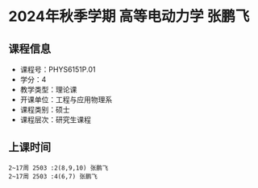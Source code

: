 # 2024年秋季学期 高等电动力学 张鹏飞






## 课程信息

- 课程号：PHYS6151P.01
- 学分：4
- 教学类型：理论课
- 开课单位：工程与应用物理系
- 课程类别：硕士
- 课程层次：研究生课程

## 上课时间

```
2~17周 2503 :2(8,9,10) 张鹏飞
2~17周 2503 :4(6,7) 张鹏飞
```

